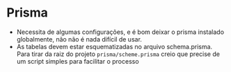 # Prisma

- Necessita de algumas configurações, e é bom deixar o prisma instalado globalmente, não não é nada difícil de usar.
- As tabelas devem estar esquematizadas no arquivo schema.prisma. Para tirar da raiz do projeto `prisma/scheme.prisma` creio que precise de um script simples para facilitar o processo
